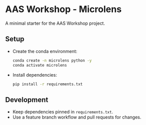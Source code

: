 # AAS Workshop - Microlens

A minimal starter for the AAS Workshop project.

## Setup

- Create the conda environment:
  ```bash
  conda create -n microlens python -y
  conda activate microlens
  ```
- Install dependencies:
  ```bash
  pip install -r requirements.txt
  ```

## Development

- Keep dependencies pinned in `requirements.txt`.
- Use a feature branch workflow and pull requests for changes. 